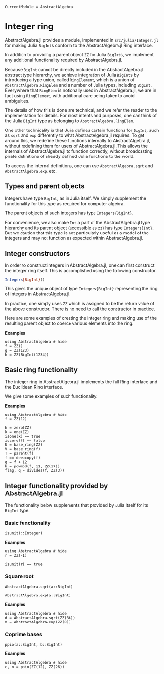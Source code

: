 ```@meta
CurrentModule = AbstractAlgebra
```

# Integer ring

AbstractAlgebra.jl provides a module, implemented in `src/julia/Integer.jl` for
making Julia `BigInt`s conform to the AbstractAlgebra.jl Ring interface.

In addition to providing a parent object `ZZ` for Julia `BigInt`s, we implement
any additional functionality required by AbstractAlgebra.jl.

Because `BigInt` cannot be directly included in the AbstractAlgebra.jl abstract type
hierarchy, we achieve integration of Julia `BigInt`s by introducing a type union, called
`RingElement`, which is a union of `AbstractAlgebra.RingElem` and a number of Julia
types, including `BigInt`. Everywhere that `RingElem` is notionally used in
AbstractAlgebra.jl, we are in fact using `RingElement`, with additional care being taken
to avoid ambiguities.

The details of how this is done are technical, and we refer the reader to the
implementation for details. For most intents and purposes, one can think of the Julia
`BigInt` type as belonging to `AbstractAlgebra.RingElem`.

One other technicality is that Julia defines certain functions for `BigInt`, such as
`sqrt` and `exp` differently to what AbstractAlgebra.jl requires. To get around this,
we redefine these functions internally to AbstractAlgebra.jl, without redefining them
for users of AbstractAlgebra.jl. This allows the internals of AbstractAlgebra.jl to
function correctly, without broadcasting pirate definitions of already defined Julia
functions to the world.

To access the internal definitions, one can use `AbstractAlgebra.sqrt` and
`AbstractAlgebra.exp`, etc.

## Types and parent objects

Integers have type `BigInt`, as in Julia itself. We simply supplement the functionality
for this type as required for computer algebra.

The parent objects of such integers has type `Integers{BigInt}`.

For convenience, we also make `Int` a part of the AbstractAlgebra.jl type hierarchy
and its parent object (accessible as `zz`) has type `Integers{Int}`. But we caution
that this type is not particularly useful as a model of the integers and may not
function as expected within AbstractAlgebra.jl.

## Integer constructors

In order to construct integers in AbstractAlgebra.jl, one can first construct the
integer ring itself. This is accomplished using the following constructor.

```julia
Integers{BigInt}()
```

This gives the unique object of type `Integers{BigInt}` representing the ring of
integers in AbstractAlgebra.jl.

In practice, one simply uses `ZZ` which is assigned to be the return value of the
above constructor. There is no need to call the constructor in practice.

Here are some examples of creating the integer ring and making use of the
resulting parent object to coerce various elements into the ring.

**Examples**

```@repl
using AbstractAlgebra # hide
f = ZZ()
g = ZZ(123)
h = ZZ(BigInt(1234))
```

## Basic ring functionality

The integer ring in AbstractAlgebra.jl implements the full Ring interface and the 
Euclidean Ring interface.

We give some examples of such functionality.

**Examples**

```@repl
using AbstractAlgebra # hide
f = ZZ(12)

h = zero(ZZ)
k = one(ZZ)
isone(k) == true
iszero(f) == false
U = base_ring(ZZ)
V = base_ring(f)
T = parent(f)
f == deepcopy(f)
g = f + 12
h = powmod(f, 12, ZZ(17))
flag, q = divides(f, ZZ(3))
```

## Integer functionality provided by AbstractAlgebra.jl

The functionality below supplements that provided by Julia itself for its `BigInt` type.

### Basic functionality

```@docs
isunit(::Integer)
```

**Examples**

```@repl
using AbstractAlgebra # hide
r = ZZ(-1)

isunit(r) == true
```

### Square root

```@docs
AbstractAlgebra.sqrt(a::BigInt)
```

```@docs
AbstractAlgebra.exp(a::BigInt)
```

**Examples**

```@repl
using AbstractAlgebra # hide
d = AbstractAlgebra.sqrt(ZZ(36))
m = AbstractAlgebra.exp(ZZ(0))
```
### Coprime bases

```@docs
ppio(a::BigInt, b::BigInt)
```

**Examples**

```@repl
using AbstractAlgebra # hide
c, n = ppio(ZZ(12), ZZ(26))
```


